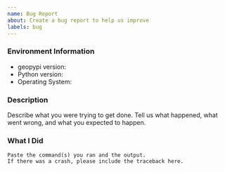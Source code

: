 ```yaml
---
name: Bug Report
about: Create a bug report to help us improve
labels: bug
---
```


<!-- Please search existing issues to avoid creating duplicates. -->

### Environment Information

-   geopypi version:
-   Python version:
-   Operating System:

### Description

Describe what you were trying to get done.
Tell us what happened, what went wrong, and what you expected to happen.

### What I Did

```
Paste the command(s) you ran and the output.
If there was a crash, please include the traceback here.
```
